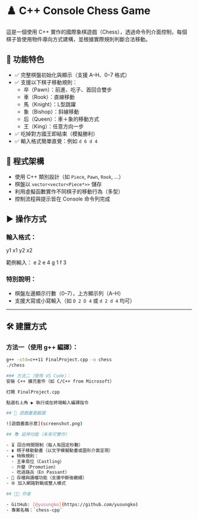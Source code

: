 # ♟️ C++ Console Chess Game

這是一個使用 C++ 實作的國際象棋遊戲（Chess），透過命令列介面控制，每個棋子皆使用物件導向方式建構，並根據實際規則判斷合法移動。

## 📌 功能特色

- ✅ 完整棋盤初始化與顯示（支援 A–H、0–7 格式）
- ✅ 支援以下棋子移動規則：
  - 卒（Pawn）：前進、吃子、首回合雙步
  - 車（Rook）：直線移動
  - 馬（Knight）：L型跳躍
  - 象（Bishop）：斜線移動
  - 后（Queen）：車＋象的移動方式
  - 王（King）：任意方向一步
- ✅ 吃掉對方國王即結束（模擬勝利）
- ✅ 輸入格式簡單直覺：例如 `d 6 d 4`

## 🧱 程式架構

- 使用 C++ 類別設計（如 `Piece`, `Pawn`, `Rook`, ...）
- 棋盤以 `vector<vector<Piece*>>` 儲存
- 利用虛擬函數實作不同棋子的移動行為（多型）
- 控制流程與提示皆在 Console 命令列完成

## ▶️ 操作方式

### 輸入格式：
y1 x1 y2 x2

範例輸入：
e 2 e 4
g 1 f 3

### 特別說明：

- 棋盤左邊顯示行數（0–7），上方顯示列（A–H）
- 支援大寫或小寫輸入（如 `D 2 D 4` 或 `d 2 d 4` 均可）

---

## 🛠️ 建置方式

### 方法一（使用 g++ 編譯）：

```bash
g++ -std=c++11 FinalProject.cpp -o chess
./chess

### 方法二（使用 VS Code）：
安裝 C++ 擴充套件（如 C/C++ from Microsoft）

打開 FinalProject.cpp

點選右上角 ▶️ 執行或在終端輸入編譯指令

## 📸 遊戲畫面截圖

![遊戲畫面示意](screenshot.png)

## 📚 延伸功能（未來可實作）

- ⏳ 回合時間限制（每人有固定秒數）
- ♜ 棋子移動動畫（以文字模擬動畫或圖形介面呈現）
- ♚ 特殊規則：
  - 王車易位（Castling）
  - 升變（Promotion）
  - 吃過路兵（En Passant）
- 💾 存檔與讀檔功能（支援中斷後繼續）
- 🌐 加入網路對戰或雙人模式

## 🧑‍💻 作者

- GitHub: [@yusungko](https://github.com/yusungko)
- 專案名稱：`chess-cpp`
